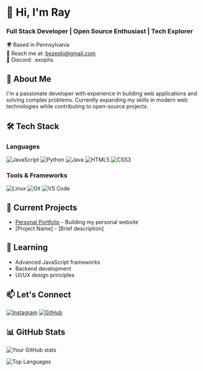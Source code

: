 # 👋 Hi, I'm Ray

### Full Stack Developer | Open Source Enthusiast | Tech Explorer

🌍 Based in Pennsylvania  
📧 Reach me at: bezeski@gmail.com  
💬 Discord: .exophs  

## 🚀 About Me

I'm a passionate developer with experience in building web applications and solving complex problems. Currently expanding my skills in modern web technologies while contributing to open-source projects.

## 🛠 Tech Stack

### Languages
![JavaScript](https://img.shields.io/badge/-JavaScript-F7DF1E?style=flat&logo=javascript&logoColor=black)
![Python](https://img.shields.io/badge/-Python-3776AB?style=flat&logo=python&logoColor=white)
![Java](https://img.shields.io/badge/-Java-007396?style=flat&logo=java&logoColor=white)
![HTML5](https://img.shields.io/badge/-HTML5-E34F26?style=flat&logo=html5&logoColor=white)
![CSS3](https://img.shields.io/badge/-CSS3-1572B6?style=flat&logo=css3&logoColor=white)

### Tools & Frameworks
![Linux](https://img.shields.io/badge/-Linux-FCC624?style=flat&logo=linux&logoColor=black)
![Git](https://img.shields.io/badge/-Git-F05032?style=flat&logo=git&logoColor=white)
![VS Code](https://img.shields.io/badge/-VS%20Code-007ACC?style=flat&logo=visual-studio-code&logoColor=white)

## 🔭 Current Projects

- [Personal Portfolio](https://github.com/exophs/exophs.github.io) - Building my personal website
- [Project Name] - [Brief description]

## 🌱 Learning

- Advanced JavaScript frameworks
- Backend development
- UI/UX design principles

## 📫 Let's Connect

[![Instagram](https://img.shields.io/badge/-Instagram-E4405F?style=flat&logo=instagram&logoColor=white)](https://instagram.com/exophorism)
[![GitHub](https://img.shields.io/badge/-GitHub-181717?style=flat&logo=github&logoColor=white)](https://github.com/exophs)

## 📊 GitHub Stats

![Your GitHub stats](https://github-readme-stats.vercel.app/api?username=exophs&show_icons=true&theme=radical)

![Top Languages](https://github-readme-stats.vercel.app/api/top-langs/?username=exophs&layout=compact&theme=radical)
